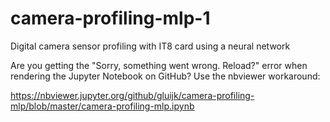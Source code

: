 # camera-profiling-mlp-1
Digital camera sensor profiling with IT8 card using a neural network

Are you getting the "Sorry, something went wrong. Reload?" error when rendering the Jupyter Notebook on GitHub? Use the nbviewer workaround:

https://nbviewer.jupyter.org/github/gluijk/camera-profiling-mlp/blob/master/camera-profiling-mlp.ipynb
